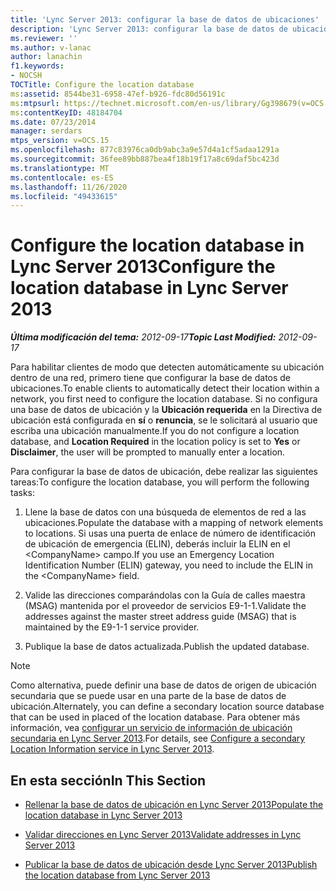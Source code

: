 ```yaml
---
title: 'Lync Server 2013: configurar la base de datos de ubicaciones'
description: 'Lync Server 2013: configurar la base de datos de ubicaciones.'
ms.reviewer: ''
ms.author: v-lanac
author: lanachin
f1.keywords:
- NOCSH
TOCTitle: Configure the location database
ms:assetid: 8544be31-6958-47ef-b926-fdc80d56191c
ms:mtpsurl: https://technet.microsoft.com/en-us/library/Gg398679(v=OCS.15)
ms:contentKeyID: 48184704
ms.date: 07/23/2014
manager: serdars
mtps_version: v=OCS.15
ms.openlocfilehash: 877c83976ca0db9abc3a9e57d4a1cf5adaa1291a
ms.sourcegitcommit: 36fee89bb887bea4f18b19f17a8c69daf5bc423d
ms.translationtype: MT
ms.contentlocale: es-ES
ms.lasthandoff: 11/26/2020
ms.locfileid: "49433615"
---
```

# <a name="configure-the-location-database-in-lync-server-2013"></a><span data-ttu-id="67815-103">Configure the location database in Lync Server 2013</span><span class="sxs-lookup"><span data-stu-id="67815-103">Configure the location database in Lync Server 2013</span></span>

<div data-xmlns="http://www.w3.org/1999/xhtml">

<div class="topic" data-xmlns="http://www.w3.org/1999/xhtml" data-msxsl="urn:schemas-microsoft-com:xslt" data-cs="https://msdn.microsoft.com/">

<div data-asp="https://msdn2.microsoft.com/asp">



</div>

<div id="mainSection">

<div id="mainBody"><span data-ttu-id="67815-104">

<span> </span></span><span class="sxs-lookup"><span data-stu-id="67815-104">

<span> </span></span></span>

<span data-ttu-id="67815-105">_**Última modificación del tema:** 2012-09-17_</span><span class="sxs-lookup"><span data-stu-id="67815-105">_**Topic Last Modified:** 2012-09-17_</span></span>

<span data-ttu-id="67815-106">Para habilitar clientes de modo que detecten automáticamente su ubicación dentro de una red, primero tiene que configurar la base de datos de ubicaciones.</span><span class="sxs-lookup"><span data-stu-id="67815-106">To enable clients to automatically detect their location within a network, you first need to configure the location database.</span></span> <span data-ttu-id="67815-107">Si no configura una base de datos de ubicación y la **Ubicación requerida** en la Directiva de ubicación está configurada en **sí** o **renuncia**, se le solicitará al usuario que escriba una ubicación manualmente.</span><span class="sxs-lookup"><span data-stu-id="67815-107">If you do not configure a location database, and **Location Required** in the location policy is set to **Yes** or **Disclaimer**, the user will be prompted to manually enter a location.</span></span>

<span data-ttu-id="67815-108">Para configurar la base de datos de ubicación, debe realizar las siguientes tareas:</span><span class="sxs-lookup"><span data-stu-id="67815-108">To configure the location database, you will perform the following tasks:</span></span>

1.  <span data-ttu-id="67815-109">Llene la base de datos con una búsqueda de elementos de red a las ubicaciones.</span><span class="sxs-lookup"><span data-stu-id="67815-109">Populate the database with a mapping of network elements to locations.</span></span> <span data-ttu-id="67815-110">Si usas una puerta de enlace de número de identificación de ubicación de emergencia (ELIN), deberás incluir la ELIN en el \<CompanyName\> campo.</span><span class="sxs-lookup"><span data-stu-id="67815-110">If you use an Emergency Location Identification Number (ELIN) gateway, you need to include the ELIN in the \<CompanyName\> field.</span></span>

2.  <span data-ttu-id="67815-111">Valide las direcciones comparándolas con la Guía de calles maestra (MSAG) mantenida por el proveedor de servicios E9-1-1.</span><span class="sxs-lookup"><span data-stu-id="67815-111">Validate the addresses against the master street address guide (MSAG) that is maintained by the E9-1-1 service provider.</span></span>

3.  <span data-ttu-id="67815-112">Publique la base de datos actualizada.</span><span class="sxs-lookup"><span data-stu-id="67815-112">Publish the updated database.</span></span>

<div>


> [!NOTE]  
> <span data-ttu-id="67815-113">Como alternativa, puede definir una base de datos de origen de ubicación secundaria que se puede usar en una parte de la base de datos de ubicación.</span><span class="sxs-lookup"><span data-stu-id="67815-113">Alternately, you can define a secondary location source database that can be used in placed of the location database.</span></span> <span data-ttu-id="67815-114">Para obtener más información, vea <A href="lync-server-2013-configure-a-secondary-location-information-service.md">configurar un servicio de información de ubicación secundaria en Lync Server 2013</A>.</span><span class="sxs-lookup"><span data-stu-id="67815-114">For details, see <A href="lync-server-2013-configure-a-secondary-location-information-service.md">Configure a secondary Location Information service in Lync Server 2013</A>.</span></span>



</div>

<div>

## <a name="in-this-section"></a><span data-ttu-id="67815-115">En esta sección</span><span class="sxs-lookup"><span data-stu-id="67815-115">In This Section</span></span>

  - [<span data-ttu-id="67815-116">Rellenar la base de datos de ubicación en Lync Server 2013</span><span class="sxs-lookup"><span data-stu-id="67815-116">Populate the location database in Lync Server 2013</span></span>](lync-server-2013-populate-the-location-database.md)

  - [<span data-ttu-id="67815-117">Validar direcciones en Lync Server 2013</span><span class="sxs-lookup"><span data-stu-id="67815-117">Validate addresses in Lync Server 2013</span></span>](lync-server-2013-validate-addresses.md)

  - [<span data-ttu-id="67815-118">Publicar la base de datos de ubicación desde Lync Server 2013</span><span class="sxs-lookup"><span data-stu-id="67815-118">Publish the location database from Lync Server 2013</span></span>](lync-server-2013-publish-the-location-database.md)

<span data-ttu-id="67815-119"></div>

</div>

<span> </span>

</div>

</div>

</span><span class="sxs-lookup"><span data-stu-id="67815-119"></div>

</div>

<span> </span>

</div>

</div>

</span></span></div>

